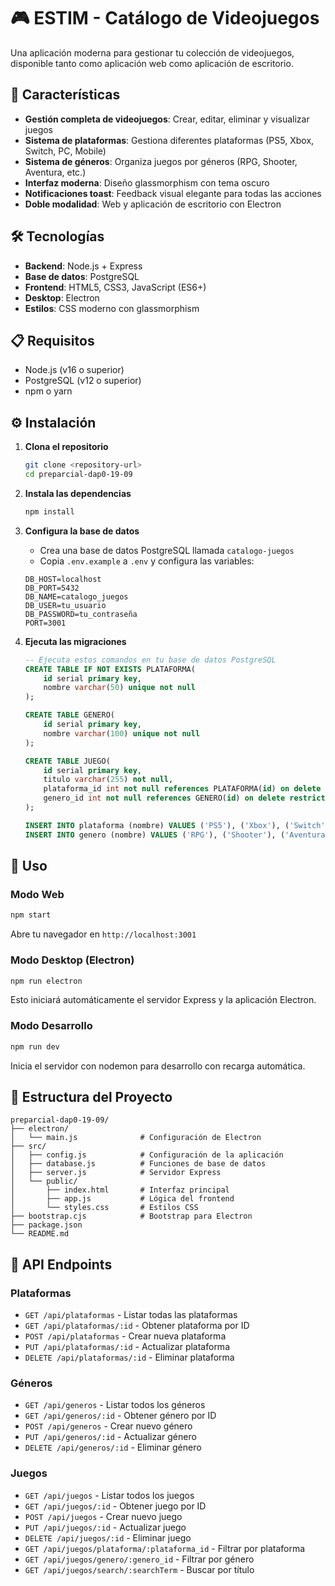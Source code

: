 # 🎮 ESTIM - Catálogo de Videojuegos

Una aplicación moderna para gestionar tu colección de videojuegos, disponible tanto como aplicación web como aplicación de escritorio.

## 🚀 Características

- **Gestión completa de videojuegos**: Crear, editar, eliminar y visualizar juegos
- **Sistema de plataformas**: Gestiona diferentes plataformas (PS5, Xbox, Switch, PC, Mobile)
- **Sistema de géneros**: Organiza juegos por géneros (RPG, Shooter, Aventura, etc.)
- **Interfaz moderna**: Diseño glassmorphism con tema oscuro
- **Notificaciones toast**: Feedback visual elegante para todas las acciones
- **Doble modalidad**: Web y aplicación de escritorio con Electron

## 🛠️ Tecnologías

- **Backend**: Node.js + Express
- **Base de datos**: PostgreSQL
- **Frontend**: HTML5, CSS3, JavaScript (ES6+)
- **Desktop**: Electron
- **Estilos**: CSS moderno con glassmorphism

## 📋 Requisitos

- Node.js (v16 o superior)
- PostgreSQL (v12 o superior)
- npm o yarn

## ⚙️ Instalación

1. **Clona el repositorio**
   ```bash
   git clone <repository-url>
   cd preparcial-dap0-19-09
   ```

2. **Instala las dependencias**
   ```bash
   npm install
   ```

3. **Configura la base de datos**
   - Crea una base de datos PostgreSQL llamada `catalogo-juegos`
   - Copia `.env.example` a `.env` y configura las variables:
   ```env
   DB_HOST=localhost
   DB_PORT=5432
   DB_NAME=catalogo_juegos
   DB_USER=tu_usuario
   DB_PASSWORD=tu_contraseña
   PORT=3001
   ```

4. **Ejecuta las migraciones**
   ```sql
   -- Ejecuta estos comandos en tu base de datos PostgreSQL
   CREATE TABLE IF NOT EXISTS PLATAFORMA(
       id serial primary key,
       nombre varchar(50) unique not null
   );

   CREATE TABLE GENERO(
       id serial primary key,
       nombre varchar(100) unique not null
   );

   CREATE TABLE JUEGO(
       id serial primary key,
       titulo varchar(255) not null,
       plataforma_id int not null references PLATAFORMA(id) on delete restrict,
       genero_id int not null references GENERO(id) on delete restrict
   );

   INSERT INTO plataforma (nombre) VALUES ('PS5'), ('Xbox'), ('Switch'), ('PC'), ('Mobile');
   INSERT INTO genero (nombre) VALUES ('RPG'), ('Shooter'), ('Aventura'), ('Plataforma'), ('Estrategia');
   ```

## 🚀 Uso

### Modo Web
```bash
npm start
```
Abre tu navegador en `http://localhost:3001`

### Modo Desktop (Electron)
```bash
npm run electron
```
Esto iniciará automáticamente el servidor Express y la aplicación Electron.

### Modo Desarrollo
```bash
npm run dev
```
Inicia el servidor con nodemon para desarrollo con recarga automática.

## 📁 Estructura del Proyecto

```
preparcial-dap0-19-09/
├── electron/
│   └── main.js              # Configuración de Electron
├── src/
│   ├── config.js            # Configuración de la aplicación
│   ├── database.js          # Funciones de base de datos
│   ├── server.js            # Servidor Express
│   └── public/
│       ├── index.html       # Interfaz principal
│       ├── app.js           # Lógica del frontend
│       └── styles.css       # Estilos CSS
├── bootstrap.cjs            # Bootstrap para Electron
├── package.json
└── README.md
```

## 🔧 API Endpoints

### Plataformas
- `GET /api/plataformas` - Listar todas las plataformas
- `GET /api/plataformas/:id` - Obtener plataforma por ID
- `POST /api/plataformas` - Crear nueva plataforma
- `PUT /api/plataformas/:id` - Actualizar plataforma
- `DELETE /api/plataformas/:id` - Eliminar plataforma

### Géneros
- `GET /api/generos` - Listar todos los géneros
- `GET /api/generos/:id` - Obtener género por ID
- `POST /api/generos` - Crear nuevo género
- `PUT /api/generos/:id` - Actualizar género
- `DELETE /api/generos/:id` - Eliminar género

### Juegos
- `GET /api/juegos` - Listar todos los juegos
- `GET /api/juegos/:id` - Obtener juego por ID
- `POST /api/juegos` - Crear nuevo juego
- `PUT /api/juegos/:id` - Actualizar juego
- `DELETE /api/juegos/:id` - Eliminar juego
- `GET /api/juegos/plataforma/:plataforma_id` - Filtrar por plataforma
- `GET /api/juegos/genero/:genero_id` - Filtrar por género
- `GET /api/juegos/search/:searchTerm` - Buscar por título
